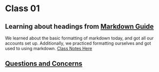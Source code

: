 # Class 01

## Learning about headings from [Markdown Guide](https://www.markdownguide.org/basic-syntax/)
We learned about the basic formatting of markdown today, and got all our accounts set up.
Additionally, we practiced formatting ourselves and got used to using markdown.
[Class Notes Here](https://github.com/JaydenB112/Reading-Notes/blob/main/Readme3.md)

## [Questions and Concerns](https://github.com/JaydenB112/Reading-Notes/blob/main/ReadME2.md)











